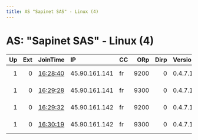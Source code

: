 ```yaml
---
title: AS "Sapinet SAS" - Linux (4)
---
```


# AS: "Sapinet SAS" - Linux (4)

|   Up |   Ext | JoinTime                                                                                              | IP            | CC   |   ORp |   Dirp | Version   | Contact                  | Nickname   |   eFamMembers |
|-----:|------:|:------------------------------------------------------------------------------------------------------|:--------------|:-----|------:|-------:|:----------|:-------------------------|:-----------|--------------:|
|    1 |     0 | [16:28:40](https://nusenu.github.io/OrNetStats/w/relay/8ADC4C0DA964E835AADBB0476213E29B7959E0E1.html) | 45.90.161.141 | fr   |  9200 |      0 | 0.4.7.13  | email:admin prsv.ch url: | prsv       |           158 |
|    1 |     0 | [16:29:28](https://nusenu.github.io/OrNetStats/w/relay/FAB02AC56592E2EA172CFCAC77A6C3FC37B22F7D.html) | 45.90.161.141 | fr   |  9300 |      0 | 0.4.7.13  | email:admin prsv.ch url: | prsv       |           158 |
|    1 |     0 | [16:29:32](https://nusenu.github.io/OrNetStats/w/relay/DA6369BF95CDF24249744DDABC3DC3571E268AD4.html) | 45.90.161.142 | fr   |  9200 |      0 | 0.4.7.13  | email:admin prsv.ch url: | prsv       |           158 |
|    1 |     0 | [16:30:19](https://nusenu.github.io/OrNetStats/w/relay/8785301B1B900FE934F9EAE456F36A074442B7CE.html) | 45.90.161.142 | fr   |  9300 |      0 | 0.4.7.13  | email:admin prsv.ch url: | prsv       |           158 |
